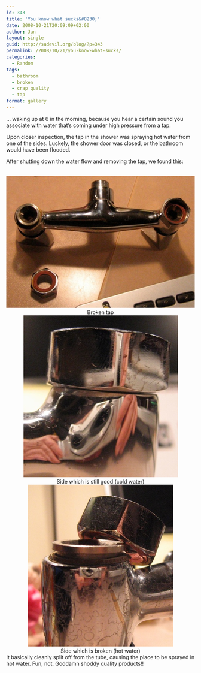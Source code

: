 ```yaml
---
id: 343
title: 'You know what sucks&#8230;'
date: 2008-10-21T20:09:09+02:00
author: Jan
layout: single
guid: http://sadevil.org/blog/?p=343
permalink: /2008/10/21/you-know-what-sucks/
categories:
  - Random
tags:
  - bathroom
  - broken
  - crap quality
  - tap
format: gallery
---
```

&#8230; waking up at 6 in the morning, because you hear a certain sound you associate with water that&#8217;s coming under high pressure from a tap.

Upon closer inspection, the tap in the shower was spraying hot water from one of the sides. Luckely, the shower door was closed, or the bathroom would have been flooded.

After shutting down the water flow and removing the tap, we found this:

<center>
  <br /> <img src="/assets/images/2008/10/IMG_4490-sm.jpg" /><br /> Broken tap<br /> <img src="/assets/images/2008/10/IMG_4492-sm.jpg" /><br /> Side which is still good (cold water)<br /> <img src="/assets/images/2008/10/IMG_4491-sm.jpg" /><br /> Side which is broken (hot water)
</center>It basically cleanly split off from the tube, causing the place to be sprayed in hot water. Fun, not. Goddamn shoddy quality products!!